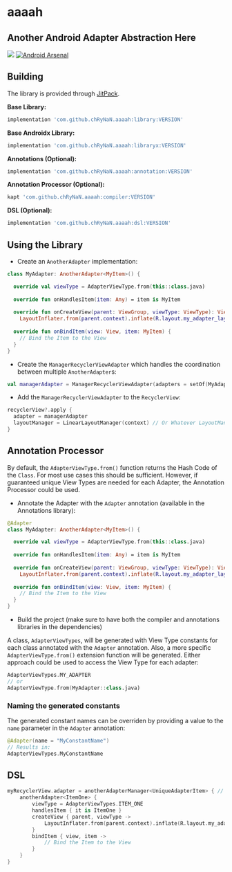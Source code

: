 # aaaah

## Another Android Adapter Abstraction Here

[![](https://jitpack.io/v/chRyNaN/aaaah.svg)](https://jitpack.io/#chRyNaN/aaaah)
[![Android Arsenal](https://img.shields.io/badge/Android%20Arsenal-aaaah-green.svg?style=flat)](https://android-arsenal.com/details/1/7535)

## Building

The library is provided through [JitPack](https://jitpack.io/#chRyNaN/aaaah).

**Base Library:**
```groovy
implementation 'com.github.chRyNaN.aaaah:library:VERSION'
```
**Base Androidx Library:**
```groovy
implementation 'com.github.chRyNaN.aaaah:libraryx:VERSION'
```
**Annotations (Optional):**
```groovy
implementation 'com.github.chRyNaN.aaaah:annotation:VERSION'
```
**Annotation Processor (Optional):**
```groovy
kapt 'com.github.chRyNaN.aaaah:compiler:VERSION'
```
**DSL (Optional):**
```groovy
implementation 'com.github.chRyNaN.aaaah:dsl:VERSION'
```

## Using the Library

* Create an `AnotherAdapter` implementation:
```kotlin
class MyAdapter: AnotherAdapter<MyItem>() {

  override val viewType = AdapterViewType.from(this::class.java)
  
  override fun onHandlesItem(item: Any) = item is MyItem
  
  override fun onCreateView(parent: ViewGroup, viewType: ViewType): View =
    LayoutInflater.from(parent.context).inflate(R.layout.my_adapter_layout_file, parent, false)
    
  override fun onBindItem(view: View, item: MyItem) {
    // Bind the Item to the View
  }
}
```

* Create the `ManagerRecyclerViewAdapter` which handles the coordination between multiple `AnotherAdapter`s:
```kotlin
val managerAdapter = ManagerRecyclerViewAdapter(adapters = setOf(MyAdapter()))
```

* Add the `ManagerRecyclerViewAdapter` to the `RecyclerView`:
```kotlin
recyclerView?.apply {
  adapter = managerAdapter
  layoutManager = LinearLayoutManager(context) // Or Whatever LayoutManager Needed
}
```

## Annotation Processor

By default, the `AdapterViewType.from()` function returns the Hash Code of the `Class`. For most use cases this should be sufficient. However, if guaranteed unique View Types are needed for each Adapter, the Annotation Processor could be used.

* Annotate the Adapter with the `Adapter` annotation (available in the Annotations library):
```kotlin
@Adapter
class MyAdapter: AnotherAdapter<MyItem>() {

  override val viewType = AdapterViewType.from(this::class.java)
  
  override fun onHandlesItem(item: Any) = item is MyItem
  
  override fun onCreateView(parent: ViewGroup, viewType: ViewType): View =
    LayoutInflater.from(parent.context).inflate(R.layout.my_adapter_layout_file, parent, false)
    
  override fun onBindItem(view: View, item: MyItem) {
    // Bind the Item to the View
  }
}
```

* Build the project (make sure to have both the compiler and annotations libraries in the dependencies)

A class, `AdapterViewTypes`, will be generated with View Type constants for each class annotated with the `Adapter` annotation. Also, a more specific `AdapterViewType.from()` extension function will be generated. Either approach could be used to access the View Type for each adapter:
```kotlin
AdapterViewTypes.MY_ADAPTER
// or
AdapterViewType.from(MyAdapter::class.java)
```

### Naming the generated constants

The generated constant names can be overriden by providing a value to the `name` parameter in the `Adapter` annotation:
```kotlin
@Adapter(name = "MyConstantName")
// Results in:
AdapterViewTypes.MyConstantName
```

## DSL

```kotlin
myRecyclerView.adapter = anotherAdapterManager<UniqueAdapterItem> { // Or could use `adapters { ... }`
    anotherAdapter<ItemOne> {
        viewType = AdapterViewTypes.ITEM_ONE
        handlesItem { it is ItemOne }
        createView { parent, viewType -> 
            LayoutInflater.from(parent.context).inflate(R.layout.my_adapter_layout_file, parent, false)
        }
        bindItem { view, item -> 
            // Bind the Item to the View
        }
    }
}
```
